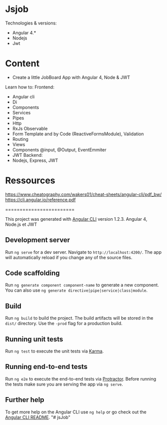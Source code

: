 Jsjob
========================

Technologies & versions:
- Angular 4.*
- Nodejs
- Jwt
        
Content
========================
- Create a little JobBoard App with Angular 4, Node & JWT

Learn how to:
Frontend:
- Angular cli
- Di
- Components
- Services
- Pipes
- Http
- RxJs Observable
- Form Template and by Code (ReactiveFormsModule), Validation
- Routing
- Views
- Components @input, @Output, EventEmmiter
- JWT
Backend:
- Nodejs, Express, JWT

Ressources
========================
https://www.cheatography.com/wakers01/cheat-sheets/angular-cli/pdf_bw/
https://cli.angular.io/reference.pdf

========================

This project was generated with [Angular CLI](https://github.com/angular/angular-cli) version 1.2.3.
Angular 4, Node.js et JWT

## Development server

Run `ng serve` for a dev server. Navigate to `http://localhost:4200/`. The app will automatically reload if you change any of the source files.

## Code scaffolding

Run `ng generate component component-name` to generate a new component. You can also use `ng generate directive|pipe|service|class|module`.

## Build

Run `ng build` to build the project. The build artifacts will be stored in the `dist/` directory. Use the `-prod` flag for a production build.

## Running unit tests

Run `ng test` to execute the unit tests via [Karma](https://karma-runner.github.io).

## Running end-to-end tests

Run `ng e2e` to execute the end-to-end tests via [Protractor](http://www.protractortest.org/).
Before running the tests make sure you are serving the app via `ng serve`.

## Further help

To get more help on the Angular CLI use `ng help` or go check out the [Angular CLI README](https://github.com/angular/angular-cli/blob/master/README.md).
"# jsJob" 



